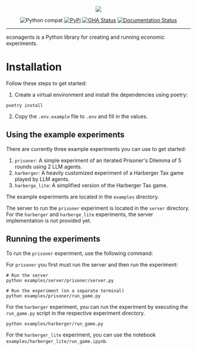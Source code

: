 <div align="center">
  <img src="https://raw.githubusercontent.com/iwanalabs/economic-agents/main/assets/logo_200w.png">
</div>

<div align="center">

![Python compat](https://img.shields.io/badge/%3E=python-3.10-blue.svg)
[![PyPi](https://img.shields.io/pypi/v/economic-agents.svg)](https://pypi.python.org/pypi/economic-agents)
[![GHA Status](https://github.com/iwanalabs/economic-agents/actions/workflows/tests.yaml/badge.svg?branch=main)](https://github.com/iwanalabs/economic-agents/actions?query=workflow%3Atests)
[![Documentation Status](https://readthedocs.org/projects/economic-agents/badge/?version=latest)](https://economic-agents.readthedocs.io/en/latest/?badge=latest)

</div>

---

econagents is a Python library for creating and running economic experiments.

# Installation

Follow these steps to get started:

1. Create a virtual environment and install the dependencies using poetry:

```shell
poetry install
```

2. Copy the `.env.example` file to `.env` and fill in the values.

## Using the example experiments

There are currently three example experiments you can use to get started:

1. `prisoner`: A simple experiment of an iterated Prisoner's Dilemma of 5 rounds using 2 LLM agents.
2. `harberger`: A heavily customized experiment of a Harberger Tax game played by LLM agents.
3. `harberge_lite`: A simplified version of the Harberger Tax game.

The example experiments are located in the `examples` directory.

The server to run the `prisoner` experiment is located in the `server` directory. For the `harberger` and `harberge_lite` experiments, the server implementation is not provided yet.

## Running the experiments

To run the `prisoner` experiment, use the following command:

For `prisoner` you first must run the server and then run the experiment:

```shell
# Run the server
python examples/server/prisoner/server.py

# Run the experiment (on a separate terminal)
python examples/prisoner/run_game.py
```

For the `harberger` experiment, you can run the experiment by executing the `run_game.py` script in the respective experiment directory.

```shell
python examples/harberger/run_game.py
```

For the `harberger_lite` experiment, you can use the notebook `examples/harberger_lite/run_game.ipynb`.
